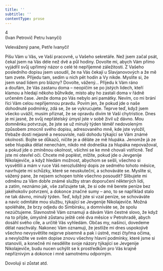 ```yaml
---
title: ''
subtitle: ''
contentType: prose
---
```


<section>

4  
(Ivan Petrovič Petru Ivanyči)

Velevážený pane, Petře Ivanyči!

Píšu Vám u Vás, ve Vaší pracovně, u Vašeho sekretáře. Než jsem začal psát, čekal jsem na Vás déle než dvě a půl hodiny. Dovolte mi, abych Vám přímo vyjádřil svůj upřímný názor o celé té nepříjemné záležitosti. Z Vašeho posledního dopisu jsem usoudil, že na Vás čekají u Slavjanovových a že mě tam zvete. Přijedu tam, sedím u nich pět hodin a Vy nikde. Myslíte si, že jsem snad lidem pro blázny? Dovolte, vážený… Přijedu k Vám ráno a doufám, že Vás zastanu doma – neopičím se po jistých lidech, kteří klamou a hledají někoho bůhvíkde, místo aby ho zastali doma v řádně určeném čase. Jenže doma po Vás nebylo ani památky. Nevím, co mi brání říci Vám celou nepříjemnou pravdu. Povím jen, že pokud jde o naše dohodnuté podmínky, zdá se, že se vykrucujete. Teprve teď, když jsem všecko uvážil, musím přiznat, že se opravdu divím té Vaší chytristice. Dnes je mi jasné, že svůj nepřátelský úmysl jste v sobě živil už dávno. Mou domněnku potvrzuje, že jste se už minulý týden téměř nedovoleným způsobem zmocnil svého dopisu, adresovaného mně, kde jste vyložil, třebaže dosti nejasně a nesouvisle, naši dohodu týkající se Vám známé okolnosti. Bojíte se důkazů, ničíte je a děláte ze mě hlupáka. Jenomže já ze sebe hlupáka dělat nenechám, nikdo mě dodneška za hlupáka nepovažoval, a pokud jde o zmíněnou okolnost, všichni se ke mně chovali vstřícně. Teď jste mi otevřel oči. Chcete mě poplést, mlžíte, pokud jde o Jevgenije Nikolajeviče, a když hledám možnost, abychom se sešli, všechno si vysvětlili a mám v ruce Váš nerozluštěný dopis ze sedmého tohoto měsíce, navrhujete mi schůzky, které se neuskuteční, a schováváte se. Myslíte si, vážený pane, že nejsem schopen tohle všechno posoudit? Slibujete mi odměnu za Vám dobře známé služby stran doporučení některých lidí, a zatím, neznámo jak, vše zařizujete tak, že si ode mě berete peníze bez jakéhokoliv potvrzení, a dokonce značné sumy – ano, to se například stalo ne tak dávno, minulý týden. Teď, když jste si vzal peníze, se schováváte a navíc odmítáte mou službu, týkající se Jevgenije Nikolajeviče. Možná spoléháte, že brzy odjedu do Simbirsku, a domníváte se, že spolu nezúčtujeme. Slavnostně Vám oznamuji a dávám Vám čestné slovo, že když na to přijde, úmyslně zůstanu ještě celé dva měsíce v Petrohradě, abych dosáhl svého cíle, a určitě Vás vyhledám. Občas my, našinci, dovedeme dělat naschvály. Nakonec Vám oznamuji, že jestliže mi dnes uspokojivě všechno nevysvětlíte nejprve písemně a pak i ústně, mezi čtyřma očima, a nevyložíte ve svém dopise znovu všechny hlavní podmínky, které jsme si stanovili, a konečně mi nesdělíte svoje názory týkající se Jevgenije Nikolajeviče, budu nucen uchýlit se k prostředkům pro Vás krajně nepříznivým a dokonce i mně samotnému odporným.

Dovoluji si zůstat atd.

</section>
